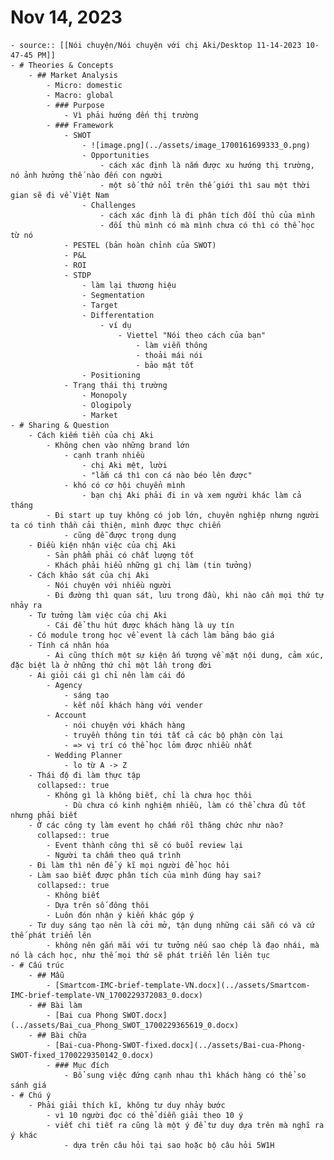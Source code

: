 # Nov 14, 2023
	- source:: [[Nói chuyện/Nói chuyện với chị Aki/Desktop 11-14-2023 10-47-45 PM]]
	- # Theories & Concepts
		- ## Market Analysis
			- Micro: domestic
			- Macro: global
			- ### Purpose
				- Vì phải hướng đến thị trường
			- ### Framework
				- SWOT
					- ![image.png](../assets/image_1700161699333_0.png)
					- Opportunities
						- cách xác định là nắm được xu hướng thị trường, nó ảnh hưởng thế nào đến con người
						- một số thứ nổi trên thế giới thì sau một thời gian sẽ đi về Việt Nam
					- Challenges
						- cách xác định là đi phân tích đối thủ của mình
						- đối thủ mình có mà mình chưa có thì có thể học từ nó
				- PESTEL (bản hoàn chỉnh của SWOT)
				- P&L
				- ROI
				- STDP
					- làm lại thương hiệu
					- Segmentation
					- Target
					- Differentation
						- ví dụ
							- Viettel "Nói theo cách của bạn"
								- làm viễn thông
								- thoải mái nói
								- bảo mật tốt
					- Positioning
				- Trạng thái thị trường
					- Monopoly
					- Ologipoly
					- Market
	- # Sharing & Question
		- Cách kiếm tiền của chị Aki
			- Không chen vào những brand lớn
				- cạnh tranh nhiều
					- chị Aki mệt, lười
					- "lắm cá thì con cá nào béo lên được"
				- khó có cơ hội chuyển mình
					- bạn chị Aki phải đi in và xem người khác làm cả tháng
			- Đi start up tuy không có job lớn, chuyên nghiệp nhưng người ta có tinh thần cải thiện, mình được thực chiến
				- cũng dễ được trọng dụng
		- Điều kiện nhận việc của chị Aki
			- Sản phẩm phải có chất lượng tốt
			- Khách phải hiểu những gì chị làm (tin tưởng)
		- Cách khảo sát của chị Aki
			- Nói chuyện với nhiều người
			- Đi đường thì quan sát, lưu trong đầu, khi nào cần mọi thứ tự nhảy ra
		- Tư tưởng làm việc của chị Aki
			- Cái để thu hút được khách hàng là uy tín
		- Có module trong học về event là cách làm bảng báo giá
		- Tính cá nhân hóa
			- Ai cũng thích một sự kiện ấn tượng về mặt nội dung, cảm xúc, đặc biệt là ở những thứ chỉ một lần trong đời
		- Ai giỏi cái gì chỉ nên làm cái đó
			- Agency
				- sáng tạo
				- kết nối khách hàng với vender
			- Account
				- nói chuyện với khách hàng
				- truyền thông tin tới tất cả các bộ phận còn lại
				- => vị trí có thể học lỏm được nhiều nhất
			- Wedding Planner
				- lo từ A -> Z
		- Thái độ đi làm thực tập
		  collapsed:: true
			- Không gì là không biết, chỉ là chưa học thôi
				- Dù chưa có kinh nghiệm nhiều, làm có thể chưa đủ tốt nhưng phải biết
		- Ở các công ty làm event họ chấm rồi thăng chức như nào?
		  collapsed:: true
			- Event thành công thì sẽ có buổi review lại
			- Người ta chấm theo quá trình
		- Đi làm thì nên để ý kĩ mọi người để học hỏi
		- Làm sao biết được phân tích của mình đúng hay sai?
		  collapsed:: true
			- Không biết
			- Dựa trên số đông thôi
			- Luôn đón nhận ý kiến khác góp ý
		- Tư duy sáng tạo nên là cởi mở, tận dụng những cái sẵn có và cứ thế phát triển lên
			- không nên gắn mãi với tư tưởng nếu sao chép là đạo nhái, mà nó là cách học, như thế mọi thứ sẽ phát triển lên liên tục
	- # Cấu trúc
		- ## Mẫu
			- [Smartcom-IMC-brief-template-VN.docx](../assets/Smartcom-IMC-brief-template-VN_1700229372083_0.docx)
		- ## Bài làm
			- [Bai cua Phong SWOT.docx](../assets/Bai_cua_Phong_SWOT_1700229365619_0.docx)
		- ## Bài chữa
			- [Bai-cua-Phong-SWOT-fixed.docx](../assets/Bai-cua-Phong-SWOT-fixed_1700229350142_0.docx)
			- ### Mục đích
				- Bổ sung việc đứng cạnh nhau thì khách hàng có thể so sánh giá
	- # Chú ý
		- Phải giải thích kĩ, không tư duy nhảy bước
			- vì 10 người đọc có thể diễn giải theo 10 ý
			- viết chi tiết ra cũng là một ý để tư duy dựa trên mà nghĩ ra ý khác
				- dựa trên câu hỏi tại sao hoặc bộ câu hỏi 5W1H